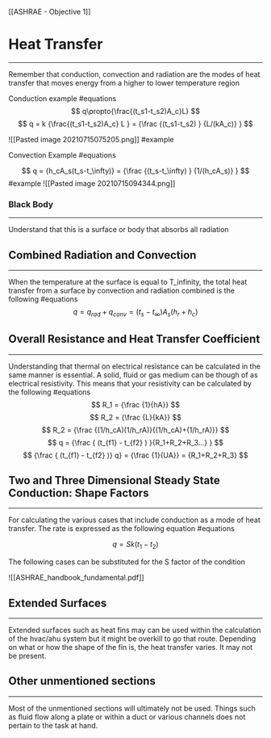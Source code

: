 [[ASHRAE - Objective 1]]

# Heat Transfer 
-----

Remember that conduction, convection and radiation are the modes of heat transfer that moves energy from a higher to lower temperature region

Conduction example
#equations 
$$
q\propto{\frac{(t_s1-t_s2)A_c}L} 
$$
$$
q = k {\frac{(t_s1-t_s2)A_c} L } = {\frac {(t_s1-t_s2) } {L/(kA_c)} }
$$

![[Pasted image 20210715075205.png]]
#example 

Convection Example 
#equations 

$$
q =  {h_cA_s(t_s-t_\infty)} = {\frac {(t_s-t_\infty) } {1/(h_cA_s)} } 
$$
#example 
![[Pasted image 20210715094344.png]]

### Black Body
---------------
Understand that this is a surface or body that absorbs all radiation 

## Combined Radiation and Convection 
-------
When the temperature at the surface is equal to T_infinity, the total heat transfer from a surface by convection and radiation combined is the following 
#equations 
$$
q = q_{rad} + q_{conv}= (t_s-t_\infty){A_s}(h_r+h_c)
$$

## Overall Resistance and Heat Transfer Coefficient
-----
Understanding that thermal on electrical resistance can be calculated in the same manner is essential. A solid, fluid or gas medium can be though of as electrical resistivity. This means that your resistivity can be calculated by the following 
#equations 
$$ 
R_1 = {\frac {1}{hA}}
$$
$$
R_2 = {\frac {L}{kA}}
$$
$$
R_2 = {\frac {(1/h_cA)(1/h_rA)}{(1/h_cA)+(1/h_rA)}}
$$
$$
q = {\frac { (t_{f1} - t_{f2} ) }{R_1+R_2+R_3...} }
$$
$$
{\frac { (t_{f1} - t_{f2} )} q} = {\frac {1}{UA}} = {R_1+R_2+R_3}
$$

## Two and Three Dimensional Steady State Conduction: Shape Factors 
------
For calculating the various cases that include conduction as a mode of heat transfer. The rate is expressed as the following equation 
#equations 

$$
q = Sk(t_{1} - t_{2})
$$

The following cases can be substituted for the S factor of the condition 

![[ASHRAE_handbook_fundamental.pdf]]


## Extended Surfaces 
-----

Extended surfaces such as heat fins may can be used within the calculation of the hvac/ahu system but it might be overkill to go that route. Depending on what or how the shape of the fin is, the heat transfer varies. It may not be present.

## Other unmentioned sections 
----

Most of the unmentioned sections will ultimately not be used. Things such as fluid flow along a plate or within a duct or various channels does not pertain to the task at hand. 